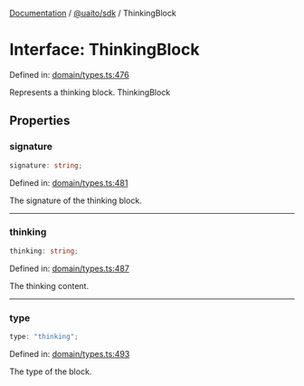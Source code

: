 [Documentation](README.md) / [@uaito/sdk](@uaito.sdk.md) / ThinkingBlock

# Interface: ThinkingBlock

Defined in: [domain/types.ts:476](https://github.com/elribonazo/uaito/blob/63be92eff75b0d6fe00fb8f304e5bed8a21e4135/packages/sdk/src/domain/types.ts#L476)

Represents a thinking block.
 ThinkingBlock

## Properties

### signature

```ts
signature: string;
```

Defined in: [domain/types.ts:481](https://github.com/elribonazo/uaito/blob/63be92eff75b0d6fe00fb8f304e5bed8a21e4135/packages/sdk/src/domain/types.ts#L481)

The signature of the thinking block.

***

### thinking

```ts
thinking: string;
```

Defined in: [domain/types.ts:487](https://github.com/elribonazo/uaito/blob/63be92eff75b0d6fe00fb8f304e5bed8a21e4135/packages/sdk/src/domain/types.ts#L487)

The thinking content.

***

### type

```ts
type: "thinking";
```

Defined in: [domain/types.ts:493](https://github.com/elribonazo/uaito/blob/63be92eff75b0d6fe00fb8f304e5bed8a21e4135/packages/sdk/src/domain/types.ts#L493)

The type of the block.
